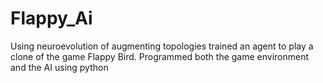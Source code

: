 # Flappy_Ai
Using neuroevolution of augmenting topologies trained an agent to play a clone of the game Flappy Bird. Programmed both the game  environment and the AI using python
